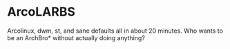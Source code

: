 # ArcoLARBS
Arcolinux, dwm, st, and sane defaults all in about 20 minutes. Who wants to be an ArchBro* without actually doing anything?
